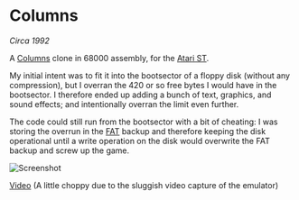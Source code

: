 # Columns

_Circa 1992_

A [Columns](http://en.wikipedia.org/wiki/Columns_%28video_game%29) clone in 68000 assembly, for the [Atari ST](http://en.wikipedia.org/wiki/Atari_ST).

My initial intent was to fit it into the bootsector of a floppy disk (without any compression), but I overran the 420 or so free bytes I would have in the bootsector. I therefore ended up adding a bunch of text, graphics, and sound effects; and intentionally overran the limit even further.

The code could still run from the bootsector with a bit of cheating: I was storing the overrun in the [FAT](http://en.wikipedia.org/wiki/File_Allocation_Table#FAT12) backup and therefore keeping the disk operational until a write operation on the disk would overwrite the FAT backup and screw up the game.

![Screenshot](../screenshots/screenshot.png?raw=true)

[Video](https://www.youtube.com/watch?v=dGGP7PIcxUg) (A little choppy due to the sluggish video capture of the emulator)
